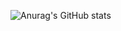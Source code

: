 ![Anurag's GitHub stats](https://github-readme-stats.vercel.app/api?username=Miel-Troch&show_icons=true&theme=onedark)

